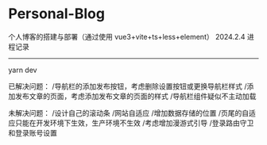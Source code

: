# Personal-Blog

个人博客的搭建与部署（通过使用 vue3+vite+ts+less+element）
2024.2.4 进程记录

---

yarn dev

已解决问题：
/导航栏的添加发布按钮，考虑删除设置按钮或更换导航栏样式
/添加发布文章的页面，考虑添加发布文章的页面的样式
/导航栏组件疑似不主动加载

未解决问题：
/设计自己的滚动条
/网站自适应
/增加数据存储的位置
/页尾的自适应只能在开发环境下生效，生产环境不生效
/考虑增加漫游式引导
/登录路由守卫和登录账号设置
